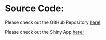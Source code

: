 # Source Code:

Please check out the GitHub Repository [here!](https://github.com/RenrongLiu/DV_GroupProject)

Please check out the Shiny App [here!](https://yuniko.shinyapps.io/ShinyApp/)

